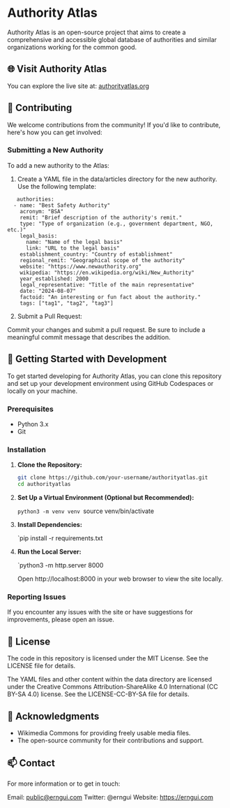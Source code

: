 # Authority Atlas
Authority Atlas is an open-source project that aims to create a comprehensive and accessible global database of authorities and similar organizations working for the common good.

## 🌐 Visit Authority Atlas

You can explore the live site at: [authorityatlas.org](https://authorityatlas.org)

## 🤝 Contributing

We welcome contributions from the community! If you'd like to contribute, here's how you can get involved:

### Submitting a New Authority

To add a new authority to the Atlas:

1. Create a YAML file in the data/articles directory for the new authority. Use the following template:

```
   authorities:
  - name: "Best Safety Authority"
    acronym: "BSA"
    remit: "Brief description of the authority's remit."
    type: "Type of organization (e.g., government department, NGO, etc.)"
    legal_basis:
      name: "Name of the legal basis"
      link: "URL to the legal basis"
    establishment_country: "Country of establishment"
    regional_remit: "Geographical scope of the authority"
    website: "https://www.newauthority.org"
    wikipedia: "https://en.wikipedia.org/wiki/New_Authority"
    year_established: 2000
    legal_representative: "Title of the main representative"
    date: "2024-08-07"
    factoid: "An interesting or fun fact about the authority."
    tags: ["tag1", "tag2", "tag3"]

```

2. Submit a Pull Request:

Commit your changes and submit a pull request. Be sure to include a meaningful commit message that describes the addition.

## 🚀 Getting Started with Development

To get started developing for Authority Atlas, you can clone this repository and set up your development environment using GitHub Codespaces or locally on your machine.

### Prerequisites

- Python 3.x
- Git

### Installation

1. **Clone the Repository:**

   ```bash
   git clone https://github.com/your-username/authorityatlas.git
   cd authorityatlas

2. **Set Up a Virtual Environment (Optional but Recommended):**

   `python3 -m venv venv
   `source venv/bin/activate

3. **Install Dependencies:**

   `pip install -r requirements.txt

4. **Run the Local Server:**

   `python3 -m http.server 8000

   Open http://localhost:8000 in your web browser to view the site locally.


### Reporting Issues
If you encounter any issues with the site or have suggestions for improvements, please open an issue.

## 📄 License
The code in this repository is licensed under the MIT License. See the LICENSE file for details.

The YAML files and other content within the data directory are licensed under the Creative Commons Attribution-ShareAlike 4.0 International (CC BY-SA 4.0) license. See the LICENSE-CC-BY-SA file for details.

## 🙌 Acknowledgments
* Wikimedia Commons for providing freely usable media files.
* The open-source community for their contributions and support.

## 📫 Contact

For more information or to get in touch:

Email: public@erngui.com
Twitter: @erngui
Website: https://erngui.com
